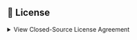 ## 🔐 License

<details>
<summary>View Closed-Source License Agreement</summary>

<br>

**CLOSED-SOURCE LICENSE AGREEMENT**  
© 2025 Noxolo Mandisa Mkhungo. All rights reserved.

---

### 1. DEFINITIONS

- **"Software"** refers to the source code, documentation, and any associated materials provided under this Agreement.
- **"Licensee"** refers to the individual or entity granted limited usage rights under this Agreement.
- **"Commercial Purpose"** refers to any use, whether direct or indirect, that generates revenue, supports a revenue-generating activity, or is intended for commercial advantage.
- **"Competing Products or Services"** are those that replicate, emulate, or offer similar functionality or serve the same market segment as the Software.

---

### 2. GRANT OF LICENSE

Licensor grants Licensee a non-exclusive, non-transferable, revocable license to use the Software solely for **non-commercial**, **internal evaluation**, and **educational** purposes.

Licensee **shall not**:
- Distribute, sublicense, or disclose the Software to any third party
- Modify, adapt, translate, or create derivative works
- Reverse-engineer, decompile, or disassemble the Software
- Use the Software for any consulting, production, or business-related activity
- Use the Software to develop or enhance **competing products or services**

---

### 3. OWNERSHIP

The Software and all intellectual property rights remain the sole and exclusive property of the **Licensor**. No title or ownership is transferred to Licensee under this Agreement.

---

### 4. TERMINATION

This Agreement terminates automatically if the Licensee breaches any term herein. The Licensor may also terminate the Agreement **with or without cause**, upon **30 days’ notice**.

Upon termination, the Licensee must **permanently delete** all copies of the Software within **7 days** and certify such deletion if requested.

---

### 5. SURVIVAL

The provisions of Sections **2 (Restrictions)**, **3 (Ownership)**, **5 (Warranty Disclaimer)**, **6 (Limitation of Liability)**, and **7 (Governing Law)** shall **survive** termination of this Agreement.

---

### 6. WARRANTY DISCLAIMER

The Software is provided "**AS IS**", without warranties of any kind, express or implied, including but not limited to merchantability, fitness for a particular purpose, or non-infringement.

---

### 7. LIMITATION OF LIABILITY

In no event shall the Licensor be liable for any direct, indirect, incidental, special, or consequential damages arising out of the use or inability to use the Software, even if advised of the possibility of such damages.

---

### 8. COMPLIANCE WITH LAWS

Licensee agrees to comply with all applicable local, national, and international laws, including but not limited to:
- **Data protection regulations**
- **Export control laws**
- **Sanctioned entities or embargo restrictions**

The Software may not be used in violation of export control or trade sanctions administered by any relevant authority, including the Republic of South Africa or international regulators.

---

### 9. INDEMNIFICATION

Licensee agrees to indemnify, defend, and hold harmless the Licensor from and against any claims, damages, liabilities, and expenses (including reasonable attorney's fees) arising from:
- Any misuse of the Software
- Violation of this Agreement
- Violation of applicable laws

---

### 10. AUDIT RIGHTS

Licensor reserves the right to request proof of Licensee's compliance with this Agreement. Licensee shall cooperate in good faith with such requests.

---

### 11. AMENDMENTS AND NOTICES

Licensor may amend this Agreement by posting an updated version. Continued use of the Software constitutes acceptance of the revised terms.

All legal notices or inquiries must be directed to:

---

### 12. GOVERNING LAW

This Agreement shall be governed and interpreted according to the laws of the **Republic of South Africa**, without regard to its conflict of law principles.

---

### 13. ENTIRE AGREEMENT

This Agreement constitutes the complete and exclusive understanding between the parties and supersedes all prior or contemporaneous agreements, communications, or understandings.

---

> By accessing, downloading, or using the Software, the Licensee confirms that they have read, understood, and agreed to be bound by the terms of this Agreement.  
> If you do not agree, do **not** download, install, or use the Software in any form.

---

**Noxolo Mandisa Mkhungo**  
_2025_
</details>
